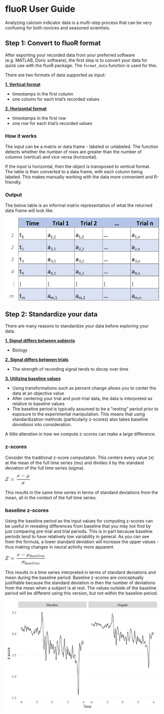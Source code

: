fluoR User Guide
================

Analyzing calcium indicator data is a multi-step process that can be
very confusing for both novices and seasoned scientists.

## Step 1: Convert to fluoR format

After exporting your recorded data from your preferred software
(e.g. MATLAB, Doric software), the first step is to convert your data
for quick use with the fluoR package. The `format_data` function is used
for this.

There are two formats of data supported as input:

<u><b> 1. Vertical format </u></b>

  - timestamps in the first column
  - one column for each trial’s recorded values

<u><b> 2. Horizontal format </u></b>

  - timestamps in the first row
  - one row for each trial’s recorded values

### How it works

The input can be a matrix or data frame - labeled or unlabeled. The
function detects whether the number of rows are greater than the number
of columns (vertical) and vice versa (horizontal).

If the input is horizontal, then the object is transposed to vertical
format. The table is then converted to a data frame, with each column
being labeled. This makes manually working with the data more convenient
and R-friendly.

### Output

The below table is an informal matrix representation of what the
returned data frame will look like.

![asdf](./external_figures/fluoR_format_table_example.png)

## Step 2: Standardize your data

There are many reasons to standardize your data before exploring your
data.

<b><u> 1. Signal differs between subjects </b></u>

  - Biology

<b><u> 2. Signal differs between trials </b></u>

  - The strength of recording signal tends to <i>decay</i> over time

<b><u> 3. Utilizing baseline values </b></u>

  - Using transformations such as percent change allows you to center
    the data at an objective value
  - After centering your trial and post-trial data, the data is
    interpreted as relative to baseline values
  - The baseline period is typically assumed to be a “resting” period
    prior to exposure to the experimental manipulation. This means that
    using standardization methods (particularly z-scores) also takes
    baseline <i>deviations</i> into consideration.

A little alteration in how we compute z-scores can make a large
difference.

### z-scores

Consider the traditional z-score computation. This centers every value
(x) at the mean of the full time series (mu) and divides it by the
standard deviation of the full time series (sigma).

<!-- 
$$Z = \frac{x-\mu}{\sigma}$$ 
Formula is for z-score
-->

![](./external_figures/equations/z_score.png)

This results in the same time series in terms of standard deviations
from the mean, all in the context of the full time series.

### baseline z-scores

Using the baseline period as the input values for computing z-scores can
be useful in revealing differences from baseline that you may not find
by just comparing pre-trial and trial periods. This is in part because
baseline periods tend to have relatively low variability in general. As
you can see from the formula, a lower standard deviation will increase
the upper values - thus making changes in neural activity more apparent.

<!--
$$Z = \frac{x-\mu_{baseline}}{\sigma_{baseline}}$$
Formula is for baseline z-scores
-->

![](./external_figures/equations/z_score_baseline.png)

This results in a time series interpreted in terms of standard
deviations and mean during the baseline period. Baseline z-scores are
conceptually justifiable because the standard deviation is then the
number of deviations from the mean when a subject is at rest. The values
outside of the baseline period will be different using this version, but
not within the baseline period.

![](README_files/figure-gfm/unnamed-chunk-5-1.png)<!-- -->

<!--
## Step 3: Explore your data


## Step 4: Data analysis

When looking for changes in neural activity following exposure or cessation of exposure to a stimulus, it is crucial to compare this to a baseline period. Without a baseline to compare to, it is impossible to show that the experimental manipulation <i>caused</i> the change in activity.

#### How is 
-->
